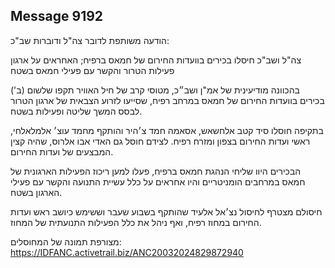 ## Message 9192

הודעה משותפת לדובר צה"ל ודוברות שב"כ:

צה"ל ושב"כ חיסלו בכירים בוועדות החירום של חמאס ברפיח; האחראים על ארגון פעילות הטרור והקשר עם פעילי חמאס בשטח

בהכוונה מודיעינית של אמ"ן ושב״כ, מטוסי קרב של חיל האוויר תקפו שלשום (ב') בכירים בוועדות החירום של חמאס במרחב רפיח, שסייעו לזרוע הצבאית של ארגון הטרור לבסס המשך שליטה ופעילות בשטח.

בתקיפה חוסלו סיד קטב אלחשאש, אסאמה חמד צ׳היר והותקף מחמד עוצ׳ אלמלאלחי, ראשי ועדות החירום בצפון ומזרח רפיח. 
לצידם חוסל גם האדי אבו אלרוס, שהיה קצין המבצעים של ועדות החירום.

הבכירים היוו שליחי הנהגת חמאס ברפיח, פעלו למען ריכוז הפעילות הארגונית של חמאס במרחבים הומניטריים והיו אחראים על כלל עשיית התנועה והקשר עם פעילי הארגון בשטח.

חיסולם מצטרף לחיסול נצ׳אל אלעיד שהותקף בשבוע שעבר וששימש כיושב ראש ועדות החירום במחוז רפיח, ואף ניהל את כלל הפעילות התנועתית של המחוז.

מצורפת תמונה של המחוסלים: https://IDFANC.activetrail.biz/ANC20032024829872940


